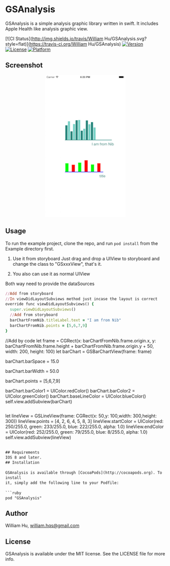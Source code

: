 
# GSAnalysis

GSAnalysis is a simple analysis graphic library written in swift. It includes Apple Health like analysis graphic view.

[![CI Status](http://img.shields.io/travis/William Hu/GSAnalysis.svg?style=flat)](https://travis-ci.org/William Hu/GSAnalysis)
[![Version](https://img.shields.io/cocoapods/v/GSAnalysis.svg?style=flat)](http://cocoapods.org/pods/GSAnalysis)
[![License](https://img.shields.io/cocoapods/l/GSAnalysis.svg?style=flat)](http://cocoapods.org/pods/GSAnalysis)
[![Platform](https://img.shields.io/cocoapods/p/GSAnalysis.svg?style=flat)](http://cocoapods.org/pods/GSAnalysis)

## Screenshot
<p align="center" >
<img src="https://raw.githubusercontent.com/williamhqs/GSAnalysis/master/Example/screenshot.png" style="width: 50%; height:50%" alt="GSAnalysis" title="GSAnalysis">
</p>

## Usage

To run the example project, clone the repo, and run `pod install` from the Example directory first.

1. Use it from storyboard
Just drag and drop a UIView to storyboard and change the class to "GSxxxView", that's it.

2. You also can use it as normal UIView

Both way need to provide the dataSources

```ruby
//Add from storyboard
//In viewDidLayoutSubviews method just incase the layout is correct
override func viewDidLayoutSubviews() {
  super.viewDidLayoutSubviews()
  //Add from storyboard
  barChartFromNib.titleLabel.text = "I am from Nib"
  barChartFromNib.points = [5,6,7,9]
}
```

//Add by code
let frame = CGRect(x: barChartFromNib.frame.origin.x, y: barChartFromNib.frame.height + barChartFromNib.frame.origin.y + 50, width: 200, height: 100)
let barChart = GSBarChartView(frame: frame)

barChart.barSpace = 15.0

barChart.barWidth = 50.0

barChart.points = [5,6,7,9]

barChart.barColor1 = UIColor.redColor()
barChart.barColor2 = UIColor.greenColor()
barChart.baseLineColor = UIColor.blueColor()
self.view.addSubview(barChart)
```

```
let lineView = GSLineView(frame: CGRect(x: 50,y: 100,width: 300,height: 300))
lineView.points = [4, 2, 6, 4, 5, 8, 3]
lineView.startColor = UIColor(red: 250/255.0, green: 233/255.0, blue: 222/255.0, alpha: 1.0)
lineView.endColor = UIColor(red: 252/255.0, green: 79/255.0, blue: 8/255.0, alpha: 1.0)
self.view.addSubview(lineView)
```

## Requirements
IOS 8 and later.
## Installation

GSAnalysis is available through [CocoaPods](http://cocoapods.org). To install
it, simply add the following line to your Podfile:

```ruby
pod "GSAnalysis"
```

## Author

William Hu, william.hqs@gmail.com

## License

GSAnalysis is available under the MIT license. See the LICENSE file for more info.
